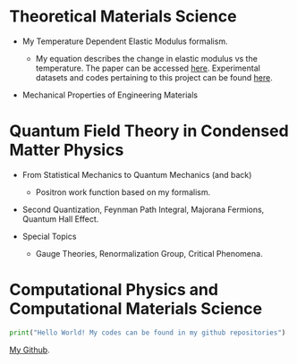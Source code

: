 # Theoretical Materials Science 

- My Temperature Dependent Elastic Modulus formalism.
  - My equation describes the change in elastic modulus vs the temperature. The paper can be accessed [here](https://www.sciencedirect.com/science/article/abs/pii/S135964621400493X). Experimental datasets and codes pertaining to this project can be found [here](https://github.com/quantizedreza/elastic-modulus-temperature).  
   
- Mechanical Properties of Engineering Materials 

# Quantum Field Theory in Condensed Matter Physics 

 - From Statistical Mechanics to Quantum Mechanics (and back)
     - Positron work function based on my formalism. 


 - Second Quantization, Feynman Path Integral, Majorana Fermions, Quantum Hall Effect.
 
 - Special Topics
    - Gauge Theories, Renormalization Group, Critical Phenomena. 


# Computational Physics and Computational Materials Science

```python
print("Hello World! My codes can be found in my github repositories")
```

[My Github](https://github.com/quantizedreza/).
